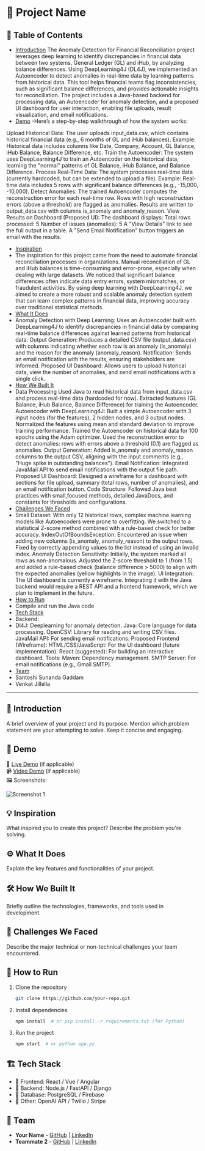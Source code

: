 # 🚀 Project Name

## 📌 Table of Contents
- [Introduction](#introduction)
  The Anomaly Detection for Financial Reconciliation project leverages deep learning to identify discrepancies in financial data between two systems, General Ledger (GL) and iHub, by analyzing balance differences. Using DeepLearning4J (DL4J), we implemented an Autoencoder to detect anomalies in real-time data by learning patterns from historical data. This tool helps financial teams flag inconsistencies, such as significant balance differences, and provides actionable insights for reconciliation. The project includes a Java-based backend for processing data, an Autoencoder for anomaly detection, and a proposed UI dashboard for user interaction, enabling file uploads, result visualization, and email notifications.
- [Demo](#demo)
-Here’s a step-by-step walkthrough of how the system works:

Upload Historical Data:
The user uploads input_data.csv, which contains historical financial data (e.g., 6 months of GL and iHub balances).
Example: Historical data includes columns like Date, Company, Account, GL Balance, iHub Balance, Balance Difference, etc.
Train the Autoencoder:
The system uses DeepLearning4J to train an Autoencoder on the historical data, learning the "normal" patterns of GL Balance, iHub Balance, and Balance Difference.
Process Real-Time Data:
The system processes real-time data (currently hardcoded, but can be extended to upload a file).
Example: Real-time data includes 5 rows with significant balance differences (e.g., -15,000, -10,000).
Detect Anomalies:
The trained Autoencoder computes the reconstruction error for each real-time row. Rows with high reconstruction errors (above a threshold) are flagged as anomalies.
Results are written to output_data.csv with columns is_anomaly and anomaly_reason.
View Results on Dashboard (Proposed UI):
The dashboard displays:
Total rows processed: 5
Number of issues (anomalies): 5
A "View Details" link to see the full output in a table.
A "Send Email Notification" button triggers an email with the results.
- [Inspiration](#inspiration)
- The inspiration for this project came from the need to automate financial reconciliation processes in organizations. Manual reconciliation of GL and iHub balances is time-consuming and error-prone, especially when dealing with large datasets. We noticed that significant balance differences often indicate data entry errors, system mismatches, or fraudulent activities. By using deep learning with DeepLearning4J, we aimed to create a more robust and scalable anomaly detection system that can learn complex patterns in financial data, improving accuracy over traditional statistical methods.
- [What It Does](#what-it-does)
- Anomaly Detection with Deep Learning: Uses an Autoencoder built with DeepLearning4J to identify discrepancies in financial data by comparing real-time balance differences against learned patterns from historical data.
  Output Generation: Produces a detailed CSV file (output_data.csv) with columns indicating whether each row is an anomaly (is_anomaly) and the reason for the anomaly (anomaly_reason).
  Notification: Sends an email notification with the results, ensuring stakeholders are informed.
  Proposed UI Dashboard: Allows users to upload historical data, view the number of anomalies, and send email notifications with a single click.
- [How We Built It](#how-we-built-it)
- Data Processing
  Used Java to read historical data from input_data.csv and process real-time data (hardcoded for now).
  Extracted features (GL Balance, iHub Balance, Balance Difference) for training the Autoencoder.
  Autoencoder with DeepLearning4J:
  Built a simple Autoencoder with 3 input nodes (for the features), 2 hidden nodes, and 3 output nodes.
  Normalized the features using mean and standard deviation to improve training performance.
  Trained the Autoencoder on historical data for 100 epochs using the Adam optimizer.
  Used the reconstruction error to detect anomalies: rows with errors above a threshold (0.1) are flagged as anomalies.
  Output Generation:
  Added is_anomaly and anomaly_reason columns to the output CSV, aligning with the input comments (e.g., "Huge spike in outstanding balances").
  Email Notification:
  Integrated JavaMail API to send email notifications with the output file path.
  Proposed UI Dashboard:
  Designed a wireframe for a dashboard with sections for file upload, summary (total rows, number of anomalies), and an email notification button.
  Code Structure:
  Followed Java best practices with small,focused methods, detailed JavaDocs, and constants for thresholds and configurations.
- [Challenges We Faced](#challenges-we-faced)
- Small Dataset: With only 12 historical rows, complex machine learning models like Autoencoders were prone to overfitting. We switched to a statistical Z-score method combined with a rule-based check for better accuracy.
  IndexOutOfBoundsException: Encountered an issue when adding new columns (is_anomaly, anomaly_reason) to the output rows. Fixed by correctly appending values to the list instead of using an invalid index.
  Anomaly Detection Sensitivity: Initially, the system marked all rows as non-anomalous. Adjusted the Z-score threshold to 1 (from 1.5) and added a rule-based check (balance difference > 5000) to align with the expected anomalies (yellow highlights in the image).
  UI Integration: The UI dashboard is currently a wireframe. Integrating it with the Java backend would require a REST API and a frontend framework, which we plan to implement in the future.
- [How to Run](#how-to-run)
- Compile and run the Java code
- [Tech Stack](#tech-stack)
- Backend:
- Dl4J: Deeplearning for anomaly detection.
  Java: Core language for data processing.
  OpenCSV: Library for reading and writing CSV files.
  JavaMail API: For sending email notifications.
  Proposed Frontend (Wireframe):
  HTML/CSS/JavaScript: For the UI dashboard (future implementation).
  React (suggested): For building an interactive dashboard.
  Tools:
  Maven: Dependency management.
  SMTP Server: For email notifications (e.g., Gmail SMTP).
- [Team](#team)
- Santoshi Sunanda Gaddam
- Venkat Jillella

---

## 🎯 Introduction
A brief overview of your project and its purpose. Mention which problem statement are your attempting to solve. Keep it concise and engaging.

## 🎥 Demo
🔗 [Live Demo](#) (if applicable)  
📹 [Video Demo](#) (if applicable)  
🖼️ Screenshots:

![Screenshot 1](link-to-image)

## 💡 Inspiration
What inspired you to create this project? Describe the problem you're solving.

## ⚙️ What It Does
Explain the key features and functionalities of your project.

## 🛠️ How We Built It
Briefly outline the technologies, frameworks, and tools used in development.

## 🚧 Challenges We Faced
Describe the major technical or non-technical challenges your team encountered.

## 🏃 How to Run
1. Clone the repository  
   ```sh
   git clone https://github.com/your-repo.git
   ```
2. Install dependencies  
   ```sh
   npm install  # or pip install -r requirements.txt (for Python)
   ```
3. Run the project  
   ```sh
   npm start  # or python app.py
   ```

## 🏗️ Tech Stack
- 🔹 Frontend: React / Vue / Angular
- 🔹 Backend: Node.js / FastAPI / Django
- 🔹 Database: PostgreSQL / Firebase
- 🔹 Other: OpenAI API / Twilio / Stripe

## 👥 Team
- **Your Name** - [GitHub](#) | [LinkedIn](#)
- **Teammate 2** - [GitHub](#) | [LinkedIn](#)